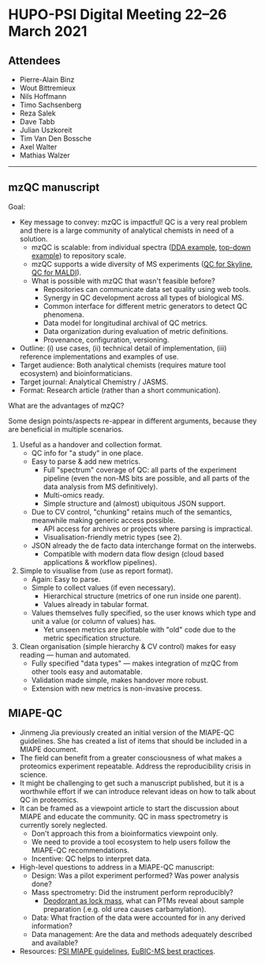 # HUPO-PSI Digital Meeting 22–26 March 2021

## Attendees

- Pierre-Alain Binz
- Wout Bittremieux
- Nils Hoffmann
- Timo Sachsenberg
- Reza Salek
- Dave Tabb
- Julian Uszkoreit
- Tim Van Den Bossche
- Axel Walter
- Mathias Walzer

---

## mzQC manuscript

Goal:

- Key message to convey: mzQC is impactful! QC is a very real problem and there is a large community of analytical chemists in need of a solution.
    - mzQC is scalable: from individual spectra ([DDA example](https://pubs.acs.org/doi/abs/10.1021/pr200118r), [top-down example](https://academic.oup.com/bioinformatics/article/35/18/3489/5306329)) to repository scale.
    - mzQC supports a wide diversity of MS experiments ([QC for Skyline](https://pubs.acs.org/doi/10.1021/acs.jproteome.8b00732), [QC for MALDI](https://bmcbioinformatics.biomedcentral.com/articles/10.1186/s12859-015-0752-4)).
    - What is possible with mzQC that wasn't feasible before?
        - Repositories can communicate data set quality using web tools.
        - Synergy in QC development across all types of biological MS.
        - Common interface for different metric generators to detect QC phenomena.
        - Data model for longitudinal archival of QC metrics.
        - Data organization during evaluation of metric definitions.
        - Provenance, configuration, versioning.
- Outline: (i) use cases, (ii) technical detail of implementation, (iii) reference implementations and examples of use.
- Target audience: Both analytical chemists (requires mature tool ecosystem) and bioinformaticians.
- Target journal: Analytical Chemistry / JASMS.
- Format: Research article (rather than a short communication).

What are the advantages of mzQC?

Some design points/aspects re-appear in different arguments, because they are beneficial in multiple scenarios.

1. Useful as a handover and collection format.
    - QC info for "a study" in one place.
    - Easy to parse & add new metrics.
        - Full "spectrum" coverage of QC: all parts of the experiment pipeline (even the non-MS bits are possible, and all parts of the data analysis from MS definitively).
        - Multi-omics ready.
        - Simple structure and (almost) ubiquitous JSON support.
    - Due to CV control, "chunking" retains much of the semantics, meanwhile making generic access possible.
        - API access for archives or projects where parsing is impractical.
        - Visualisation-friendly metric types (see 2).
    - JSON already the de facto data interchange format on the interwebs.
        - Compatible with modern data flow design (cloud based applications & workflow pipelines).
2. Simple to visualise from (use as report format).
    - Again: Easy to parse.
    - Simple to collect values (if even necessary).
        - Hierarchical structure (metrics of one run inside one parent).
        - Values already in tabular format.
    - Values themselves fully specified, so the user knows which type and unit a value (or column of values) has.
        - Yet unseen metrics are plottable with "old" code due to the metric specification structure.
3. Clean organisation (simple hierarchy & CV control) makes for easy reading — human and automated.
    - Fully specified "data types" — makes integration of mzQC from other tools easy and automatable.
    - Validation made simple, makes handover more robust.
    - Extension with new metrics is non-invasive process.

## MIAPE-QC

- Jinmeng Jia previously created an initial version of the MIAPE-QC guidelines. She has created a list of items that should be included in a MIAPE document.
- The field can benefit from a greater consciousness of what makes a proteomics experiment repeatable. Address the reproducibility crisis in science.
- It might be challenging to get such a manuscript published, but it is a worthwhile effort if we can introduce relevant ideas on how to talk about QC in proteomics.
- It can be framed as a viewpoint article to start the discussion about MIAPE and educate the community. QC in mass spectrometry is currently sorely neglected.
    - Don't approach this from a bioinformatics viewpoint only.
    - We need to provide a tool ecosystem to help users follow the MIAPE-QC recommendations.
    - Incentive: QC helps to interpret data.
- High-level questions to address in a MIAPE-QC manuscript:
    - Design: Was a pilot experiment performed? Was power analysis done?
    - Mass spectrometry: Did the instrument perform reproducibly?
        - [Deodorant as lock mass](https://pubs.acs.org/doi/abs/10.1021/pr100780b), what can PTMs reveal about sample preparation (.e.g. old urea causes carbamylation).
    - Data: What fraction of the data were accounted for in any derived information?
    - Data management: Are the data and methods adequately described and available?
- Resources: [PSI MIAPE guidelines](https://link.springer.com/protocol/10.1007%2F978-1-62703-631-3_53), [EuBIC-MS best practices](https://eubic.github.io/ReproducibleMSGuidelines/).
